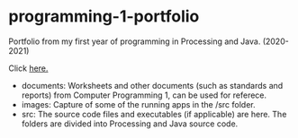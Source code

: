 # programming-1-portfolio

Portfolio from my first year of programming in Processing and Java. (2020-2021)

Click [here.](https://9661328.github.io/programming-1-portfolio/)

+ documents: Worksheets and other documents (such as standards and reports) from Computer Programming 1, can be used for referece.
+ images: Capture of some of the running apps in the /src folder.
+ src: The source code files and executables (if applicable) are here. The folders are divided into Processing and Java source code.
